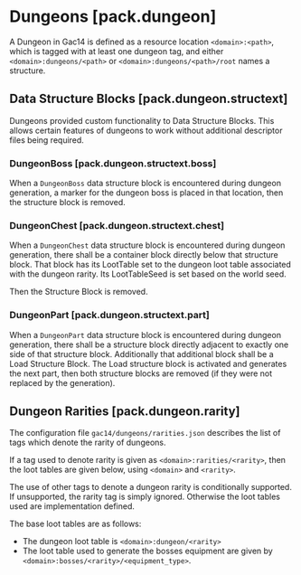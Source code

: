 # Dungeons [pack.dungeon] #

A Dungeon in Gac14 is defined as a resource location `<domain>:<path>`, which is tagged with at least one dungeon tag, and either `<domain>:dungeons/<path>` or `<domain>:dungeons/<path>/root` names a structure. 

## Data Structure Blocks [pack.dungeon.structext] ##

Dungeons provided custom functionality to Data Structure Blocks. This allows certain features of dungeons to work without additional descriptor files being required. 

### DungeonBoss [pack.dungeon.structext.boss] ###

When a `DungeonBoss` data structure block is encountered during dungeon generation, a marker for the dungeon boss is placed in that location, then the structure block is removed.   

### DungeonChest [pack.dungeon.structext.chest] ###

When a `DungeonChest` data structure block is encountered during dungeon generation, there shall be a container block directly below that structure block. 
That block has its LootTable set to the dungeon loot table associated with the dungeon rarity. Its LootTableSeed is set based on the world seed. 

Then the Structure Block is removed. 

### DungeonPart [pack.dungeon.structext.part] ###

When a `DungeonPart` data structure block is encountered during dungeon generation, there shall be a structure block directly adjacent to exactly one side of that structure block. 
Additionally that additional block shall be a Load Structure Block. The Load structure block is activated and generates the next part, then both structure blocks are removed (if they were not replaced by the generation). 


## Dungeon Rarities [pack.dungeon.rarity] ##

The configuration file `gac14/dungeons/rarities.json` describes the list of tags  which denote the rarity of dungeons. 

If a tag used to denote rarity is given as `<domain>:rarities/<rarity>`, then the loot tables are given below, using `<domain>` and `<rarity>`. 

The use of other tags to denote a dungeon rarity is conditionally supported. If unsupported, the rarity tag is simply ignored. Otherwise the loot tables used are implementation defined.

The base loot tables are as follows:
* The dungeon loot table is `<domain>:dungeon/<rarity>`
* The loot table used to generate the bosses equipment are given by `<domain>:bosses/<rarity>/<equipment_type>`. 


